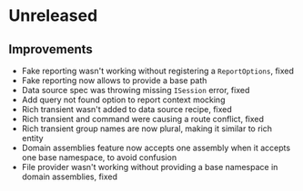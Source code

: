 # Unreleased

## Improvements

- Fake reporting wasn't working without registering a `ReportOptions`, fixed
- Fake reporting now allows to provide a base path
- Data source spec was throwing missing `ISession` error, fixed
- Add query not found option to report context mocking
- Rich transient wasn't added to data source recipe, fixed
- Rich transient and command were causing a route conflict, fixed
- Rich transient group names are now plural, making it similar to rich entity
- Domain assemblies feature now accepts one assembly when it accepts one base
  namespace, to avoid confusion
- File provider wasn't working without providing a base namespace in domain
  assemblies, fixed
